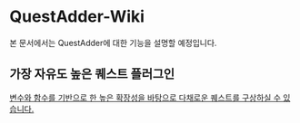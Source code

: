 # QuestAdder-Wiki
본 문서에서는 QuestAdder에 대한 기능을 설명할 예정입니다.

## 가장 자유도 높은 퀘스트 플러그인
[변수와 함수를 기반으로 한 높은 확장성을 바탕으로 다채로운 퀘스트를 구상하실 수 있습니다.](https://youtu.be/rZeRAL2zQFM?si=ZnE6vTtmF28571wS)
